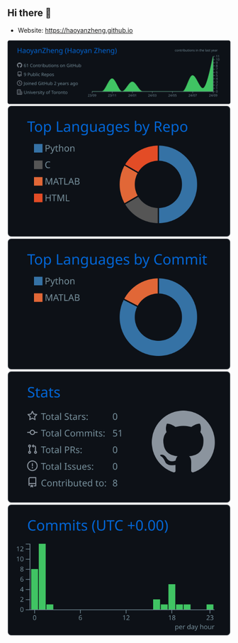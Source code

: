 ## Hi there 👋

<!--
**HaoyanZheng/haoyanzheng** is a ✨ _special_ ✨ repository because its `README.md` (this file) appears on your GitHub profile.

Here are some ideas to get you started:

- 🔭 I’m currently working on ...
- 🌱 I’m currently learning ...
- 👯 I’m looking to collaborate on ...
- 🤔 I’m looking for help with ...
- 💬 Ask me about ...
- 📫 How to reach me: ...
- 😄 Pronouns: ...
- ⚡ Fun fact: ...
-->

- Website: https://haoyanzheng.github.io

![](https://raw.githubusercontent.com/HaoyanZheng/haoyanzheng/main/profile-summary-card-output/github_dark/0-profile-details.svg)
![](https://raw.githubusercontent.com/HaoyanZheng/haoyanzheng/main/profile-summary-card-output/github_dark/1-repos-per-language.svg)
![](https://raw.githubusercontent.com/HaoyanZheng/haoyanzheng/main/profile-summary-card-output/github_dark/2-most-commit-language.svg)
![](https://raw.githubusercontent.com/HaoyanZheng/haoyanzheng/main/profile-summary-card-output/github_dark/3-stats.svg)
![](https://raw.githubusercontent.com/HaoyanZheng/haoyanzheng/main/profile-summary-card-output/github_dark/4-productive-time.svg)
